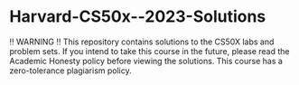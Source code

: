 # Harvard-CS50x--2023-Solutions
‼️ WARNING ‼️
This repository contains solutions to the CS50X labs and problem sets. If you intend to take this course in the future, please read the Academic Honesty policy before viewing the solutions. This course has a zero-tolerance plagiarism policy.
